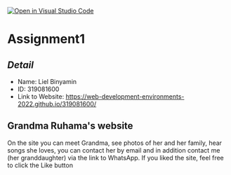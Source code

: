 [![Open in Visual Studio Code](https://classroom.github.com/assets/open-in-vscode-c66648af7eb3fe8bc4f294546bfd86ef473780cde1dea487d3c4ff354943c9ae.svg)](https://classroom.github.com/online_ide?assignment_repo_id=7588714&assignment_repo_type=AssignmentRepo)
# Assignment1 
## _Detail_
- Name:   Liel Binyamin
- ID:   319081600
- Link to Website:  https://web-development-environments-2022.github.io/319081600/



## Grandma Ruhama's website

On the site you can meet Grandma, see photos of her and her family, hear songs she loves, you can contact her by email and in addition contact me (her granddaughter) via the link to WhatsApp.
If you liked the site, feel free to click the Like button
